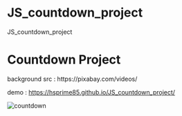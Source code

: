 # JS_countdown_project
JS_countdown_project

<h1>Countdown Project</h1>
background src : https://pixabay.com/videos/


demo : https://hsprime85.github.io/JS_countdown_project/

![countdown](https://user-images.githubusercontent.com/67762188/103319853-24964400-49e8-11eb-9ce6-3839265db2e8.gif)
